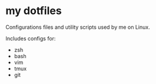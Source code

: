 # my dotfiles
Configurations files and utility scripts used by me on Linux.

Includes configs for:
- zsh
- bash
- vim
- tmux
- git
